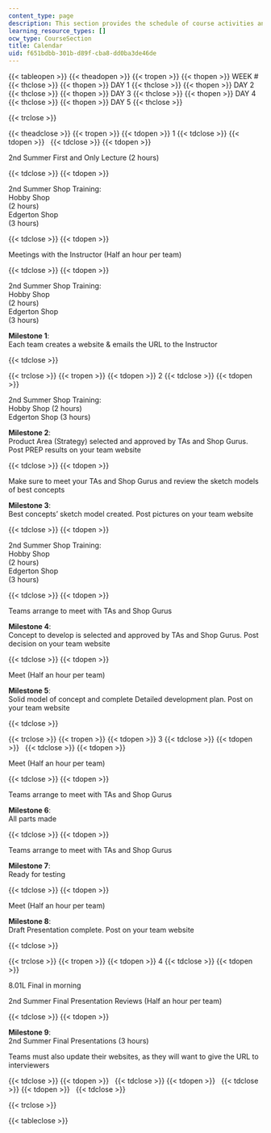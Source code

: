 ```yaml
---
content_type: page
description: This section provides the schedule of course activities and milestones.
learning_resource_types: []
ocw_type: CourseSection
title: Calendar
uid: f651bdbb-301b-d89f-cba8-dd0ba3de46de
---
```


{{< tableopen >}}
{{< theadopen >}}
{{< tropen >}}
{{< thopen >}}
WEEK #
{{< thclose >}}
{{< thopen >}}
DAY 1
{{< thclose >}}
{{< thopen >}}
DAY 2
{{< thclose >}}
{{< thopen >}}
DAY 3
{{< thclose >}}
{{< thopen >}}
DAY 4
{{< thclose >}}
{{< thopen >}}
DAY 5
{{< thclose >}}

{{< trclose >}}

{{< theadclose >}}
{{< tropen >}}
{{< tdopen >}}
1
{{< tdclose >}}
{{< tdopen >}}
 
{{< tdclose >}}
{{< tdopen >}}


2nd Summer First and Only Lecture (2 hours)


{{< tdclose >}}
{{< tdopen >}}


2nd Summer Shop Training:  
Hobby Shop  
(2 hours)  
Edgerton Shop  
(3 hours)


{{< tdclose >}}
{{< tdopen >}}


Meetings with the Instructor (Half an hour per team)


{{< tdclose >}}
{{< tdopen >}}


2nd Summer Shop Training:  
Hobby Shop  
(2 hours)  
Edgerton Shop  
(3 hours)  
  
**Milestone 1**:  
Each team creates a website & emails the URL to the Instructor


{{< tdclose >}}

{{< trclose >}}
{{< tropen >}}
{{< tdopen >}}
2
{{< tdclose >}}
{{< tdopen >}}


2nd Summer Shop Training:  
Hobby Shop (2 hours)  
Edgerton Shop (3 hours)  
  
**Milestone 2**:  
Product Area (Strategy) selected and approved by TAs and Shop Gurus. Post PREP results on your team website


{{< tdclose >}}
{{< tdopen >}}


Make sure to meet your TAs and Shop Gurus and review the sketch models of best concepts  
  
**Milestone 3**:  
Best concepts’ sketch model created. Post pictures on your team website


{{< tdclose >}}
{{< tdopen >}}


2nd Summer Shop Training:  
Hobby Shop  
(2 hours)  
Edgerton Shop  
(3 hours)


{{< tdclose >}}
{{< tdopen >}}


Teams arrange to meet with TAs and Shop Gurus  
  
**Milestone 4**:  
Concept to develop is selected and approved by TAs and Shop Gurus. Post decision on your team website


{{< tdclose >}}
{{< tdopen >}}


Meet (Half an hour per team)  
  
**Milestone 5**:  
Solid model of concept and complete Detailed development plan. Post on your team website


{{< tdclose >}}

{{< trclose >}}
{{< tropen >}}
{{< tdopen >}}
3
{{< tdclose >}}
{{< tdopen >}}
 
{{< tdclose >}}
{{< tdopen >}}


Meet (Half an hour per team)


{{< tdclose >}}
{{< tdopen >}}


Teams arrange to meet with TAs and Shop Gurus  
  
**Milestone 6**:  
All parts made


{{< tdclose >}}
{{< tdopen >}}


Teams arrange to meet with TAs and Shop Gurus  
  
**Milestone 7**:  
Ready for testing


{{< tdclose >}}
{{< tdopen >}}


Meet (Half an hour per team)

**Milestone 8**:  
Draft Presentation complete. Post on your team website


{{< tdclose >}}

{{< trclose >}}
{{< tropen >}}
{{< tdopen >}}
4
{{< tdclose >}}
{{< tdopen >}}


8.01L Final in morning  
  
2nd Summer Final Presentation Reviews (Half an hour per team)


{{< tdclose >}}
{{< tdopen >}}


**Milestone 9**:  
2nd Summer Final Presentations (3 hours)  
  
Teams must also update their websites, as they will want to give the URL to interviewers


{{< tdclose >}}
{{< tdopen >}}
 
{{< tdclose >}}
{{< tdopen >}}
 
{{< tdclose >}}
{{< tdopen >}}
 
{{< tdclose >}}

{{< trclose >}}

{{< tableclose >}}